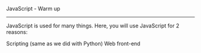 JavaScript - Warm up

---------------------------------
JavaScript is used for many things. Here, you will use JavaScript for 2 reasons:

Scripting (same as we did with Python)
Web front-end
